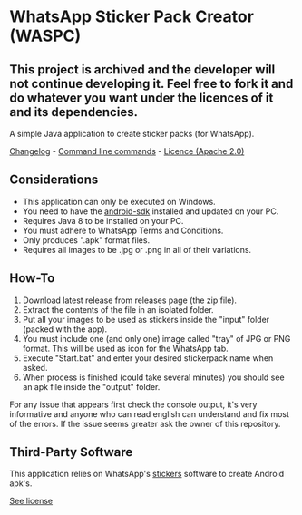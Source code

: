 # WhatsApp Sticker Pack Creator (WASPC)

## This project is archived and the developer will not continue developing it. Feel free to fork it and do whatever you want under the licences of it and its dependencies.

A simple Java application to create sticker packs (for WhatsApp).

[Changelog](/CHANGELOG.md) - [Command line commands](/COMMANDS.md) - [Licence (Apache 2.0)](/LICENSE)

## Considerations

* This application can only be executed on Windows.
* You need to have the [android-sdk](https://developer.android.com/studio/?hl=es-419#downloads) installed and updated on your PC.
* Requires Java 8 to be installed on your PC.
* You must adhere to WhatsApp Terms and Conditions.
* Only produces ".apk" format files.
* Requires all images to be .jpg or .png in all of their variations.


## How-To

1. Download latest release from releases page (the zip file).
1. Extract the contents of the file in an isolated folder.
1. Put all your images to be used as stickers inside the "input" folder (packed with the app).
1. You must include one (and only one) image called "tray" of JPG or PNG format. This will be used as icon for the WhatsApp tab.
1. Execute "Start.bat" and enter your desired stickerpack name when asked.
1. When process is finished (could take several minutes) you should see an apk file inside the "output" folder.

For any issue that appears first check the console output, it's very informative and anyone who can read english can understand and fix most of the errors. If the issue seems greater ask the owner of this repository.


## Third-Party Software

This application relies on WhatsApp's [stickers](https://github.com/WhatsApp/stickers) software to create Android apk's.

[See license](/tools/third-party/WhatsApp-stickers/stickers-master/LICENSE)
